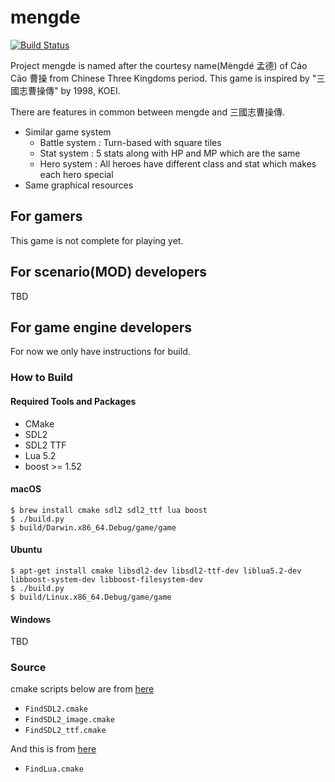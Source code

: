 # mengde

[![Build Status](https://travis-ci.org/wateret/mengde.svg?branch=master)](https://travis-ci.org/wateret/mengde)

Project mengde is named after the courtesy name(Mèngdé 孟德) of Cáo Cāo 曹操 from Chinese Three Kingdoms period.
This game is inspired by "三國志曹操傳" by 1998, KOEI.

There are features in common between mengde and 三國志曹操傳.

- Similar game system
    - Battle system : Turn-based with square tiles
    - Stat system : 5 stats along with HP and MP which are the same
	- Hero system : All heroes have different class and stat which makes each hero special
- Same graphical resources

## For gamers

This game is not complete for playing yet.

## For scenario(MOD) developers

TBD

## For game engine developers

For now we only have instructions for build.

### How to Build

#### Required Tools and Packages

* CMake
* SDL2
* SDL2 TTF
* Lua 5.2
* boost >= 1.52

#### macOS

```
$ brew install cmake sdl2 sdl2_ttf lua boost
$ ./build.py
$ build/Darwin.x86_64.Debug/game/game
```

#### Ubuntu

```
$ apt-get install cmake libsdl2-dev libsdl2-ttf-dev liblua5.2-dev libboost-system-dev libboost-filesystem-dev
$ ./build.py
$ build/Linux.x86_64.Debug/game/game
```

#### Windows

TBD

### Source

cmake scripts below are from [here](https://github.com/tcbrindle/sdl2-cmake-scripts)

* `FindSDL2.cmake`
* `FindSDL2_image.cmake`
* `FindSDL2_ttf.cmake`

And this is from [here](https://github.com/Kitware/CMake)

* `FindLua.cmake`

